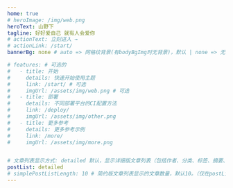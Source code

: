 ```yaml
---
home: true
# heroImage: /img/web.png
heroText: 山野下
tagline: 好好爱自己 就有人会爱你
# actionText: 立刻进入 →
# actionLink: /start/
bannerBg: none # auto => 网格纹背景(有bodyBgImg时无背景)，默认 | none => 无 | '大图地址' | background: 自定义背景样式       提示：如发现文本颜色不适应你的背景时可以到palette.styl修改$bannerTextColor变量

# features: # 可选的
#   - title: 开始
#     details: 快速开始使用主题
#     link: /start/ # 可选
#     imgUrl: /assets/img/web.png # 可选
#   - title: 部署
#     details: 不同部署平台的CI配置方法
#     link: /deploy/
#     imgUrl: /assets/img/other.png
#   - title: 更多参考
#     details: 更多参考示例
#     link: /more/
#     imgUrl: /assets/img/more.png


# 文章列表显示方式: detailed 默认，显示详细版文章列表（包括作者、分类、标签、摘要、分页等）| simple => 显示简约版文章列表（仅标题和日期）| none 不显示文章列表
postList: detailed
# simplePostListLength: 10 # 简约版文章列表显示的文章数量，默认10。（仅在postList设置为simple时生效）
---
```


